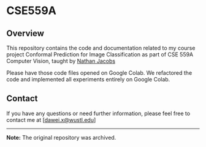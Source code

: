 # CSE559A


## Overview

This repository contains the code and documentation related to my course project Conformal Prediction for Image Classification as part of CSE 559A Computer Vision, taught by [Nathan Jacobs](https://jacobsn.github.io/)

Please have those code files opened on Google Colab. We refactored the code and implemented all experiments entirely on Google Colab.
## Contact

If you have any questions or need further information, please feel free to contact me at [dawei.x@wustl.edu]

---

**Note:** The original repository was archived. 
